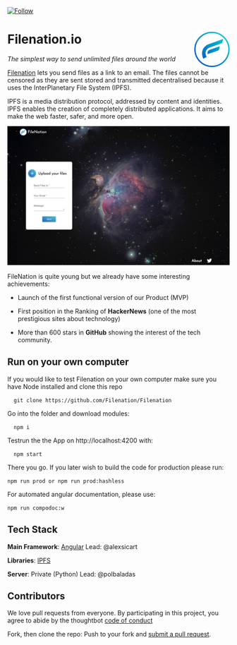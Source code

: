 [![Follow](https://img.shields.io/twitter/follow/Filenation_io.svg?style=social&label=Follow)](https://twitter.com/Filenation_io)

# Filenation.io <img align="right" src="/static/logo.png" height="80px" />

_The simplest way to send unlimited files around the world_

[Filenation](https://medium.com/@filenation/introducing-filenation-9e34b8651d89) lets you send files as a link to an email. The files cannot be censored as they are sent stored and transmitted decentralised because it uses the InterPlanetary File System (IPFS).

IPFS is a media distribution protocol, addressed by content and identities. IPFS enables the creation of completely distributed applications. It aims to make the web faster, safer, and more open.

![Filenation screenshot](/static/filenation.png)

FileNation is quite young but we already have some interesting achievements:

- Launch of the first functional version of our Product (MVP)

- First position in the Ranking of **HackerNews** (one of the most prestigious sites about technology)

- More than 600 stars in **GitHub** showing the interest of the tech community.

## Run on your own computer

If you would like to test Filenation on your own computer make sure you have Node installed and clone this repo

      git clone https://github.com/Filenation/Filenation

Go into the folder and download modules:

      npm i


Testrun the the App on http://localhost:4200 with:

      npm start

There you go. If you later wish to build the code for production please run:

    npm run prod or npm run prod:hashless


For automated angular documentation, please use:

    npm run compodoc:w



## Tech Stack

**Main Framework**: [Angular](https://angular.io/) Lead: @alexsicart

**Libraries**: [IPFS](https://ipfs.io/)

**Server**: Private (Python) Lead: @polbaladas

## Contributors

We love pull requests from everyone. By participating in this project, you agree to abide by the thoughtbot
[code of conduct](https://thoughtbot.com/open-source-code-of-conduct)

Fork, then clone the repo:
Push to your fork and  [submit a pull request](https://github.com/alexsicart/Decentralized-Cloud/pull/new/gh-pages).
